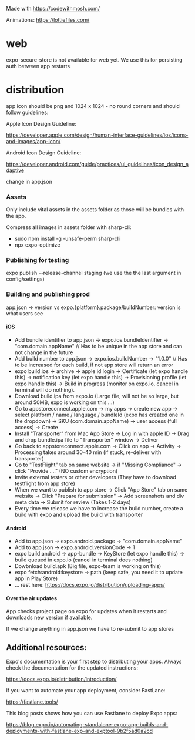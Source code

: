 Made with https://codewithmosh.com/

Animations: https://lottiefiles.com/

# web

expo-secure-store is not available for web yet. We use this for persisting auth between app restarts

# distribution

app icon should be png and 1024 x 1024 - no round corners and should follow guidelines:

Apple Icon Design Guideline:

https://developer.apple.com/design/human-interface-guidelines/ios/icons-and-images/app-icon/

Android Icon Design Guideline:

https://developer.android.com/guide/practices/ui_guidelines/icon_design_adaptive

change in app.json

### Assets

Only include vital assets in the assets folder as those will be bundles with the app.

Compress all images in assets folder with sharp-cli:

- sudo npm install -g -unsafe-perm sharp-cli
- npx expo-optimize

### Publishing for testing

expo publish --release-channel staging (we use the the last argument in config/settings)

### Building and publishing prod

app.json -> version vs expo.{platform}.package/buildNumber: version is what users see

#### iOS

- Add bundle identifier to app.json -> expo.ios.bundleIdentifier -> "com.domain.appName" // Has to be unique in the app store and can not change in the future
- Add build number to app.json -> expo.ios.buildNumber -> "1.0.0" // Has to be increased for each build, if not app store will return an error
- expo build:ios -> archive -> apple id login -> Certificate (let expo handle this) -> notification key (let expo handle this) -> Provisioning profile (let expo handle this) -> Build in progress (monitor on expo.io, cancel in terminal will do nothing).
- Download build.ipa from expo.io (Large file, will not be so large, but around 50MB, expo is working on this ...)
- Go to appstoreconnect.apple.com -> my apps -> create new app -> select platform / name / language / bundleId (expo has created one in the dropdown) -> SKU (com.domain.appName) -> user access (full access) -> Create
- Install "Transporter" from Mac App Store -> Log in with apple ID -> Drag and drop bundle.ipa file to "Transporter" window -> Deliver
- Go back to appstoreconnect.apple.com -> Click on app -> Activity -> Processing takes around 30-40 min (if stuck, re-deliver with transporter)
- Go to "TestFlight" tab on same website -> if "Missing Compliance" -> click "Provide ...." (NO custom encryption)
- Invite external testers or other developers (They have to download testflight from app store)
- When we want to publish to app store -> Click "App Store" tab on same website -> Click "Prepare for submission" -> Add screenshots and div meta data -> Submit for review (Takes 1-2 days)
- Every time we release we have to increase the build number, create a build with expo and upload the build with transporter

#### Android

- Add to app.json -> expo.android.package -> "com.domain.appName"
- Add to app.json -> expo.android.versionCode -> 1
- expo build:android -> app-bundle -> KeyStore (let expo handle this) -> build queued in expo.io (cancel in terminal does nothing)
- Dowbnload build.apk (Big file, expo-team is working on this)
- expo fetch:android:keystore -> path (keep safe, you need it to update app in Play Store)
- ... rest here: https://docs.expo.io/distribution/uploading-apps/

#### Over the air updates

App checks project page on expo for updates when it restarts and downloads new version if available.

If we change anything in app.json we have to re-submit to app stores

## Additional resources:

Expo's documentation is your first step to distributing your apps. Always check the documentation for the updated instructions:

https://docs.expo.io/distribution/introduction/

If you want to automate your app deployment, consider FastLane:

https://fastlane.tools/

This blog posts shows how you can use Fastlane to deploy Expo apps:

https://blog.expo.io/automating-standalone-expo-app-builds-and-deployments-with-fastlane-exp-and-exptool-9b2f5ad0a2cd
